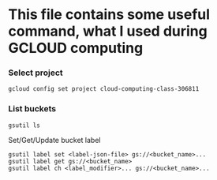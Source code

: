 # This file contains some useful command, what I used during GCLOUD computing

### Select project
`gcloud config set project cloud-computing-class-306811`

### List buckets
`gsutil ls`

Set/Get/Update bucket label

`gsutil label set <label-json-file> gs://<bucket_name>...`  
`gsutil label get gs://<bucket_name>`  
`gsutil label ch <label_modifier>... gs://<bucket_name>...`  
